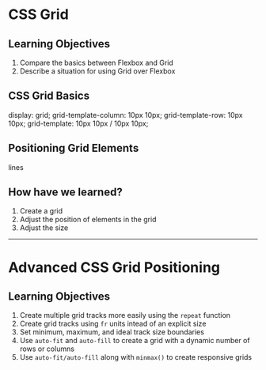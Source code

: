 # CSS Grid

## Learning Objectives

1. Compare the basics between Flexbox and Grid
2. Describe a situation for using Grid over Flexbox

## CSS Grid Basics

display: grid;
grid-template-column: 10px 10px;
grid-template-row: 10px 10px;
grid-template: 10px 10px / 10px 10px;

## Positioning Grid Elements

lines

## How have we learned?

1. Create a grid
2. Adjust the position of elements in the grid
3. Adjust the size

<hr />

# Advanced CSS Grid Positioning

## Learning Objectives

1. Create multiple grid tracks more easily using the `repeat` function
2. Create grid tracks using `fr` units intead of an explicit size
3. Set minimum, maximum, and ideal track size boundaries
4. Use `auto-fit` and `auto-fill` to create a grid with a dynamic number of rows or columns
5. Use `auto-fit/auto-fill` along with `minmax()` to create responsive grids